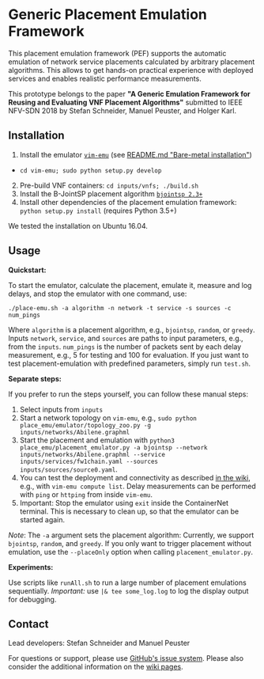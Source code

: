 # Generic Placement Emulation Framework
This placement emulation framework (PEF) supports the automatic emulation of network service placements calculated by arbitrary placement algorithms. This allows to get hands-on practical experience with deployed services and enables realistic performance measurements.

This prototype belongs to the paper **"A Generic Emulation Framework for Reusing and Evaluating VNF Placement Algorithms"** submitted to IEEE NFV-SDN 2018 by Stefan Schneider, Manuel Peuster, and Holger Karl.


## Installation

1. Install the emulator [`vim-emu`](https://osm.etsi.org/gitweb/?p=osm/vim-emu.git) (see [README.md "Bare-metal installation"](https://osm.etsi.org/gitweb/?p=osm/vim-emu.git;a=blob;f=README.md;h=ba22ec342ed5d60bf65770aa154adce8b0fcc141;hb=HEAD))
  * `cd vim-emu; sudo python setup.py develop`
2. Pre-build VNF containers: `cd inputs/vnfs; ./build.sh`
3. Install the B-JointSP placement algorithm [`bjointsp 2.3+`](https://github.com/CN-UPB/B-JointSP)
4. Install other dependencies of the placement emulation framework: `python setup.py install` (requires Python 3.5+)

We tested the installation on Ubuntu 16.04.


## Usage

**Quickstart:**

To start the emulator, calculate the placement, emulate it, measure and log delays, and stop the emulator with one command, use:

```
./place-emu.sh -a algorithm -n network -t service -s sources -c num_pings
```

Where `algorithm` is a placement algorithm, e.g., `bjointsp`, `random`, or `greedy`. Inputs `network`, `service`, and `sources` are paths to input parameters, e.g., from the `inputs`. `num_pings` is the number of packets sent by each delay measurement, e.g., 5 for testing and 100 for evaluation.
If you just want to test placement-emulation with predefined parameters, simply run `test.sh`.


**Separate steps:**

If you prefer to run the steps yourself, you can follow these manual steps:

1. Select inputs from `inputs`
2. Start a network topology on `vim-emu`, e.g., `sudo python place_emu/emulator/topology_zoo.py -g inputs/networks/Abilene.graphml`
3. Start the placement and emulation with `python3 place_emu/placement_emulator.py -a bjointsp --network inputs/networks/Abilene.graphml --service inputs/services/fw1chain.yaml --sources inputs/sources/source0.yaml`.
4. You can test the deployment and connectivity as described [in the wiki](https://github.com/CN-UPB/placement-emulation/wiki/emulation), e.g., with `vim-emu compute list`. Delay measurements can be performed with `ping` or `httping` from inside `vim-emu`.
5. Important: Stop the emulator using `exit` inside the ContainerNet terminal. This is necessary to clean up, so that the emulator can be started again.

*Note*:
The `-a` argument sets the placement algorithm: Currently, we support `bjointsp`, `random`, and `greedy`.
If you only want to trigger placement without emulation, use the `--placeOnly` option when calling `placement_emulator.py`.


**Experiments:**

Use scripts like `runAll.sh` to run a large number of placement emulations sequentially. *Important:* use `|& tee some_log.log` to log the display output for debugging.

## Contact

Lead developers: Stefan Schneider and Manuel Peuster

For questions or support, please use [GitHub's issue system](https://github.com/CN-UPB/placement-emulation/issues). Please also consider the additional information on the [wiki pages](https://github.com/CN-UPB/placement-emulation/wiki).
